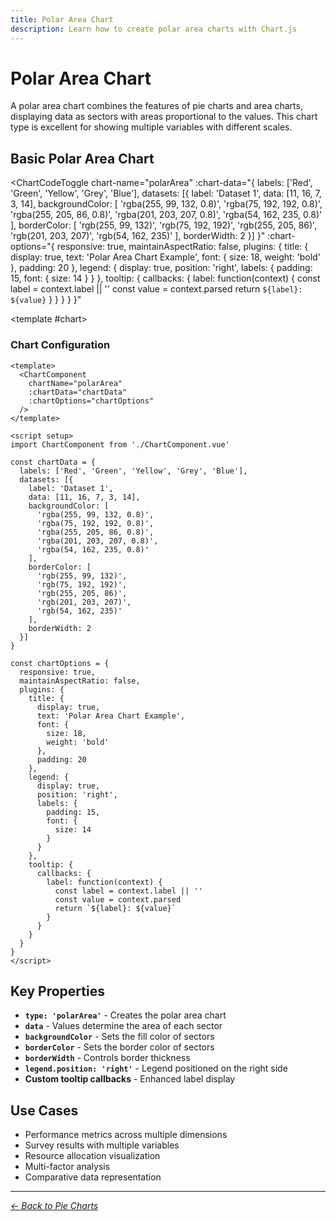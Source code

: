 ```yaml
---
title: Polar Area Chart
description: Learn how to create polar area charts with Chart.js
---
```


<script setup>
import ChartCodeToggle from '../components/ChartCodeToggle.vue'
import PolarAreaChartExample from '../components/PolarAreaChartExample.vue'
</script>

# Polar Area Chart

A polar area chart combines the features of pie charts and area charts, displaying data as sectors with areas proportional to the values. This chart type is excellent for showing multiple variables with different scales.

## Basic Polar Area Chart

<ChartCodeToggle 
  chart-name="polarArea"
  :chart-data="{
    labels: ['Red', 'Green', 'Yellow', 'Grey', 'Blue'],
    datasets: [{
      label: 'Dataset 1',
      data: [11, 16, 7, 3, 14],
      backgroundColor: [
        'rgba(255, 99, 132, 0.8)',
        'rgba(75, 192, 192, 0.8)',
        'rgba(255, 205, 86, 0.8)',
        'rgba(201, 203, 207, 0.8)',
        'rgba(54, 162, 235, 0.8)'
      ],
      borderColor: [
        'rgb(255, 99, 132)',
        'rgb(75, 192, 192)',
        'rgb(255, 205, 86)',
        'rgb(201, 203, 207)',
        'rgb(54, 162, 235)'
      ],
      borderWidth: 2
    }]
  }"
  :chart-options="{
    responsive: true,
    maintainAspectRatio: false,
    plugins: {
      title: {
        display: true,
        text: 'Polar Area Chart Example',
        font: {
          size: 18,
          weight: 'bold'
        },
        padding: 20
      },
      legend: {
        display: true,
        position: 'right',
        labels: {
          padding: 15,
          font: {
            size: 14
          }
        }
      },
      tooltip: {
        callbacks: {
          label: function(context) {
            const label = context.label || ''
            const value = context.parsed
            return `${label}: ${value}`
          }
        }
      }
    }
  }"
>
  <template #chart>
    <PolarAreaChartExample />
  </template>
</ChartCodeToggle>

### Chart Configuration

<!-- #### Using the Component -->

```vue
<template>
  <ChartComponent 
    chartName="polarArea"
    :chartData="chartData"
    :chartOptions="chartOptions"
  />
</template>

<script setup>
import ChartComponent from './ChartComponent.vue'

const chartData = {
  labels: ['Red', 'Green', 'Yellow', 'Grey', 'Blue'],
  datasets: [{
    label: 'Dataset 1',
    data: [11, 16, 7, 3, 14],
    backgroundColor: [
      'rgba(255, 99, 132, 0.8)',
      'rgba(75, 192, 192, 0.8)',
      'rgba(255, 205, 86, 0.8)',
      'rgba(201, 203, 207, 0.8)',
      'rgba(54, 162, 235, 0.8)'
    ],
    borderColor: [
      'rgb(255, 99, 132)',
      'rgb(75, 192, 192)',
      'rgb(255, 205, 86)',
      'rgb(201, 203, 207)',
      'rgb(54, 162, 235)'
    ],
    borderWidth: 2
  }]
}

const chartOptions = {
  responsive: true,
  maintainAspectRatio: false,
  plugins: {
    title: {
      display: true,
      text: 'Polar Area Chart Example',
      font: {
        size: 18,
        weight: 'bold'
      },
      padding: 20
    },
    legend: {
      display: true,
      position: 'right',
      labels: {
        padding: 15,
        font: {
          size: 14
        }
      }
    },
    tooltip: {
      callbacks: {
        label: function(context) {
          const label = context.label || ''
          const value = context.parsed
          return `${label}: ${value}`
        }
      }
    }
  }
}
</script>
```

## Key Properties

- **`type: 'polarArea'`** - Creates the polar area chart
- **`data`** - Values determine the area of each sector
- **`backgroundColor`** - Sets the fill color of sectors
- **`borderColor`** - Sets the border color of sectors
- **`borderWidth`** - Controls border thickness
- **`legend.position: 'right'`** - Legend positioned on the right side
- **Custom tooltip callbacks** - Enhanced label display

## Use Cases

- Performance metrics across multiple dimensions
- Survey results with multiple variables
- Resource allocation visualization
- Multi-factor analysis
- Comparative data representation

---

*[← Back to Pie Charts](/chartjs/pie-charts)*
